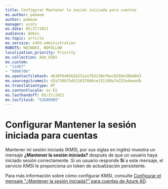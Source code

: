 ```yaml
---
title: Configurar Mantener la sesión iniciada para cuentas
ms.author: pebaum
author: pebaum
manager: scotv
ms.date: 05/27/2021
audience: Admin
ms.topic: article
ms.service: o365-administration
ROBOTS: NOINDEX, NOFOLLOW
localization_priority: Priority
ms.collection: Adm_O365
ms.custom:
- "11467"
- "9006706"
ms.openlocfilehash: 4630f640562b251a1f83138efbecb559e396d043
ms.sourcegitcommit: d3a739b75d521837660ce151190a7e232e4eeadb
ms.translationtype: HT
ms.contentlocale: es-ES
ms.lasthandoff: 05/27/2021
ms.locfileid: "52689985"
---
```

# <a name="configure-stay-signed-in-for-accounts"></a>Configurar Mantener la sesión iniciada para cuentas

Mantener mi sesión iniciada (KMSI, por sus siglas en inglés) muestra un mensaje **¿Mantener la sesión iniciada?** después de que un usuario haya iniciado sesión correctamente. Si un usuario responde **Sí** a este mensaje, el servicio KMSI le proporciona un token de actualización persistente. 

Para más información sobre cómo configurar KMSI, consulte [Configurar el mensaje "¿Mantener la sesión iniciada?" para cuentas de Azure AD](/azure/active-directory/fundamentals/keep-me-signed-in).
